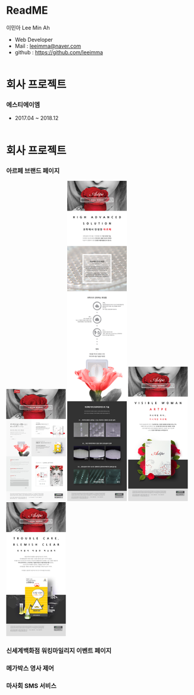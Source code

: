 # ReadME

이민아 Lee Min Ah

- Web Developer
- Mail : leeimma@naver.com
- github : https://github.com/leeimma
 <br /> <br />
 
# 회사 프로젝트
### 에스티에이엠
* 2017.04 ~ 2018.12
 <br /> <br />
 
# 회사 프로젝트
### 아르페 브랜드 페이지
<img src="image/artpe/01_main.jpg" width="160"/> <img src="image/artpe/01_sub.jpg" width="160"/> <img src="image/artpe/02_sub.jpg" width="160"/> <img src="image/artpe/03_sub.jpg" width="160"/>

### 신세계백화점 워킹마일리지 이벤트 페이지

### 메가박스 영사 제어

### 마사회 SMS 서비스


